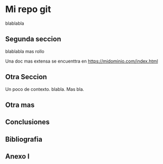 # Mi repo git

blablabla

## Segunda seccion

blablabla mas rollo

Una doc mas extensa se encuenttra en https://midominio.com/index.html

## Otra Seccion

Un poco de contexto. blabla. Mas bla.

## Otra mas

## Conclusiones

## Bibliografia

## Anexo I